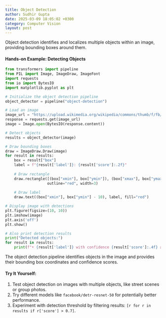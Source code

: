 ```yaml
---
title: Object Detection
author: Sudhir Gupta
date: 2025-03-09 18:05:02 +0300
category: Computer Vision
layout: post
---
```

Object detection identifies and localizes multiple objects within an image, providing bounding boxes around them.

#### Hands-on Example: Detecting Objects

```python
from transformers import pipeline
from PIL import Image, ImageDraw, ImageFont
import requests
from io import BytesIO
import matplotlib.pyplot as plt

# Initialize the object detection pipeline
object_detector = pipeline("object-detection")

# Load an image
image_url = "https://upload.wikimedia.org/wikipedia/commons/thumb/f/fb/Hotdog_with_mustard.png/800px-Hotdog_with_mustard.png"
response = requests.get(image_url)
image = Image.open(BytesIO(response.content))

# Detect objects
results = object_detector(image)

# Draw bounding boxes
draw = ImageDraw.Draw(image)
for result in results:
    box = result["box"]
    label = f"{result['label']}: {result['score']:.2f}"
    
    # Draw rectangle
    draw.rectangle([(box["xmin"], box["ymin"]), (box["xmax"], box["ymax"])], 
                   outline="red", width=3)
    
    # Draw label
    draw.text((box["xmin"], box["ymin"] - 10), label, fill="red")

# Display image with detections
plt.figure(figsize=(10, 10))
plt.imshow(image)
plt.axis('off')
plt.show()

# Also print detection results
print("Detected objects:")
for result in results:
    print(f"• {result['label']} with confidence {result['score']:.4f} at position {result['box']}")
```

The object detection pipeline identifies objects in the image and provides their bounding box coordinates and confidence scores.

#### Try It Yourself:
1. Test object detection on images with multiple objects, like street scenes or group photos.
2. Try different models like `facebook/detr-resnet-50` for potentially better performance.
3. Experiment with detection threshold by filtering results: `[r for r in results if r['score'] > 0.7]`.